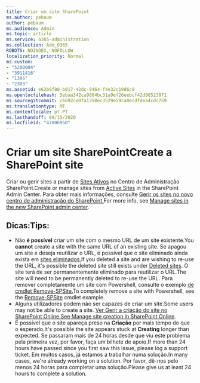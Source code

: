 ```yaml
---
title: Criar um site SharePoint
ms.author: pebaum
author: pebaum
ms.audience: Admin
ms.topic: article
ms.service: o365-administration
ms.collection: Adm_O365
ROBOTS: NOINDEX, NOFOLLOW
localization_priority: Normal
ms.custom:
- "5200004"
- "3911416"
- "1386"
- "2303"
ms.assetid: e62b9f80-b017-42dc-9464-f4e32c19d6c9
ms.openlocfilehash: 5ebaa342ca9864bc31a9ef26eebcf42d96523871
ms.sourcegitcommit: c6692ce0fa1358ec3529e59ca0ecdfdea4cdc759
ms.translationtype: MT
ms.contentlocale: pt-PT
ms.lasthandoff: 09/15/2020
ms.locfileid: "47806950"
---
```

# <a name="create-a-sharepoint-site"></a><span data-ttu-id="1d4ad-102">Criar um site SharePoint</span><span class="sxs-lookup"><span data-stu-id="1d4ad-102">Create a SharePoint site</span></span>

<span data-ttu-id="1d4ad-103">Criar ou gerir sites a partir de [Sites Ativos](https://admin.microsoft.com/sharepoint?page=sitemanagement&modern=true) no Centro de Administração SharePoint.</span><span class="sxs-lookup"><span data-stu-id="1d4ad-103">Create or manage sites from [Active Sites](https://admin.microsoft.com/sharepoint?page=sitemanagement&modern=true) in the SharePoint Admin Center.</span></span> <span data-ttu-id="1d4ad-104">Para obter mais informações, consulte [Gerir os sites no novo centro de administração do SharePoint.](https://docs.microsoft.com/sharepoint/manage-site-creation)</span><span class="sxs-lookup"><span data-stu-id="1d4ad-104">For more info, see [Manage sites in the new SharePoint admin center](https://docs.microsoft.com/sharepoint/manage-site-creation).</span></span> 

## <a name="tips"></a><span data-ttu-id="1d4ad-105">Dicas:</span><span class="sxs-lookup"><span data-stu-id="1d4ad-105">Tips:</span></span>

- <span data-ttu-id="1d4ad-106">Não **é possível** criar um site com o mesmo URL de um site existente.</span><span class="sxs-lookup"><span data-stu-id="1d4ad-106">You **cannot** create a site with the same URL of an existing site.</span></span> <span data-ttu-id="1d4ad-107">Se apagou um site e deseja reutilizar o URL, é possível que o site eliminado ainda exista em [sites eliminados.](https://admin.microsoft.com/sharepoint?page=recyclebin&modern=true)</span><span class="sxs-lookup"><span data-stu-id="1d4ad-107">If you deleted a site and are wishing to re-use the URL, it's possible the deleted site still exists under [Deleted sites](https://admin.microsoft.com/sharepoint?page=recyclebin&modern=true).</span></span> <span data-ttu-id="1d4ad-108">O site terá de ser permanentemente eliminado para reutilizar o URL.</span><span class="sxs-lookup"><span data-stu-id="1d4ad-108">The site will need to be permanently deleted to re-use the URL.</span></span> <span data-ttu-id="1d4ad-109">Para remover completamente um site com Powershell, consulte o exemplo [de cmdlet Remove-SPSite.](https://docs.microsoft.com/sharepoint/manage-sites-in-new-admin-center#delete-a-site)</span><span class="sxs-lookup"><span data-stu-id="1d4ad-109">To completely remove a site with Powershell, see the [Remove-SPSite](https://docs.microsoft.com/sharepoint/manage-sites-in-new-admin-center#delete-a-site) cmdlet example.</span></span>
- <span data-ttu-id="1d4ad-110">Alguns utilizadores podem não ser capazes de criar um site.</span><span class="sxs-lookup"><span data-stu-id="1d4ad-110">Some users may not be able to create a site.</span></span> <span data-ttu-id="1d4ad-111">[Ver Gerir a criação do site no SharePoint Online.](https://docs.microsoft.com/sharepoint/manage-site-creation)</span><span class="sxs-lookup"><span data-stu-id="1d4ad-111">[See Manage site creation in SharePoint Online](https://docs.microsoft.com/sharepoint/manage-site-creation).</span></span>
- <span data-ttu-id="1d4ad-112">É possível que o site apareça preso na **Criação** por mais tempo do que o esperado.</span><span class="sxs-lookup"><span data-stu-id="1d4ad-112">It's possible the site appears stuck at **Creating** longer than expected.</span></span> <span data-ttu-id="1d4ad-113">Se passaram mais de 24 horas desde que viu este problema pela primeira vez, por favor, faça um bilhete de apoio.</span><span class="sxs-lookup"><span data-stu-id="1d4ad-113">If more than 24 hours have passed since you first saw this issue, please log a support ticket.</span></span> <span data-ttu-id="1d4ad-114">Em muitos casos, já estamos a trabalhar numa solução.</span><span class="sxs-lookup"><span data-stu-id="1d4ad-114">In many cases, we're already working on a solution.</span></span> <span data-ttu-id="1d4ad-115">Por favor, dê-nos pelo menos 24 horas para completar uma solução.</span><span class="sxs-lookup"><span data-stu-id="1d4ad-115">Please give us at least 24 hours to complete a solution.</span></span>

